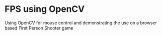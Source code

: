 # FPS using OpenCV
 Using OpenCV for mouse control and demonstrating the use on a browser based First Person Shooter game
